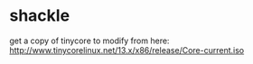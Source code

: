 # shackle

get a copy of tinycore to modify from here: http://www.tinycorelinux.net/13.x/x86/release/Core-current.iso